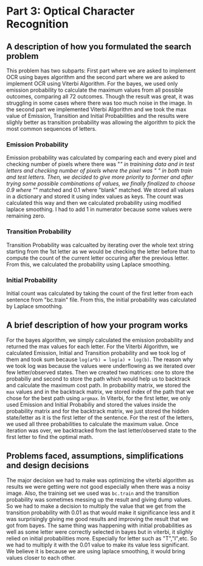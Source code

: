 # Part 3: Optical Character Recognition

## A description of how you formulated the search problem
This problem has two subparts: First part where we are asked to implement OCR using bayes algorithm and the second part where we are asked to implement OCR using Viterbi Algorithm. For the bayes, we used only emission probability to calculate the maximum values from all possible outcomes, comparing all 72 outcomes. Though the result was great, it was struggling in some cases where there was too much noise in the image. In the second part we implemented Viterbi Algorithm and we took the max value of Emission, Transition and Initial Probabilities and the results were slighly better as transition probability was allowing the algorithm to pick the most common sequences of letters.

### Emission Probability
Emission probability was calculated by comparing each and every pixel and checking number of pixels where there was "*" in trainining data and in test letters and checking number of pixels where the pixel was " " in both train and test letters. Then, we decided to give more priority to former and after trying some possible combinations of values, we finally finalized to choose 0.9 where "*" matched and 0.1 where "blank" matched. We stored all values in a dictionary and stored it using index values as keys.
The count was calculated this way and then we calculated probability using modified laplace smoothing. I had to add 1 in numerator because some values were remaining zero.

### Transition Probability
Transition Probability was calcualted by iterating over the whole text string starting from the 1st letter as we would be checking the letter before that to compute the count of the current letter occuring after the previous letter. From this, we calculated the probability using Laplace smoothing.

### Initial Probability
Initial count was calculated by taking the count of the first letter from each sentence from "bc.train" file. From this, the initial probability was calculated by Laplace smoothing.

## A brief description of how your program works
For the bayes algorithm, we simply calculated the emission probability and returned the max values for each letter. For the Viterbi Algorithm, we calculated Emission, Initial and Transition probability and we took log of them and took sum because `log(a*b) = log(a) + log(b)`. The reason why we took log was because the values were underflowing as we iterated over few letter/observed states. Then we created two matrices: one to store the probabiliy and second to store the path which would help us to backtrack and calculate the maximum cost path. In probability matrix, we stored the `max` values and in the backtrack matrix, we stored index of the path that we chose for the best path using `argmax`. In Viterbi, for the first letter, we only used Emission and Initial Probabiliy and stored the values inside the probability matrix and for the backtrack matrix, we just stored the hidden state/letter as it is the first letter of the sentence. For the rest of the letters, we used all three probabilities to calculate the maximum value. Once iteration was over, we backtracked from the last letter/observed state to the first letter to find the optimal math. 

## Problems faced, assumptions, simplifications and design decisions
The major decision we had to make was optimizing the viterbi algorithm as results we were getting were not good especially when there was a noisy image. Also, the training set we used was `bc.train` and the transition probability was sometimes messing up the result and giving dump values. So we had to make a decision to multiply the value that we get from the transition probability with 0.01 as that would make it significance less and it was surprisingly giving me good results and improving the result that we got from bayes. The same thing was happening with initial probabilities as well as some letter were correctly selected in bayes but in viterbi, it slighly relied on initial probabilities more. Especially for letter such as "T","I",etc. So we had to multiply it with the 0.01 value to make its value less significant. We believe it is because we are using laplace smoothing, it would bring values closer to each other. 

